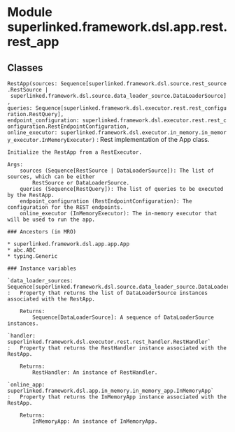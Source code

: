 Module superlinked.framework.dsl.app.rest.rest_app
==================================================

Classes
-------

`RestApp(sources: Sequence[superlinked.framework.dsl.source.rest_source.RestSource | superlinked.framework.dsl.source.data_loader_source.DataLoaderSource], queries: Sequence[superlinked.framework.dsl.executor.rest.rest_configuration.RestQuery], endpoint_configuration: superlinked.framework.dsl.executor.rest.rest_configuration.RestEndpointConfiguration, online_executor: superlinked.framework.dsl.executor.in_memory.in_memory_executor.InMemoryExecutor)`
:   Rest implementation of the App class.
    
    Initialize the RestApp from a RestExecutor.
    
    Args:
        sources (Sequence[RestSource | DataLoaderSource]): The list of sources, which can be either
            RestSource or DataLoaderSource.
        queries (Sequence[RestQuery]): The list of queries to be executed by the RestApp.
        endpoint_configuration (RestEndpointConfiguration): The configuration for the REST endpoints.
        online_executor (InMemoryExecutor): The in-memory executor that will be used to run the app.

    ### Ancestors (in MRO)

    * superlinked.framework.dsl.app.app.App
    * abc.ABC
    * typing.Generic

    ### Instance variables

    `data_loader_sources: Sequence[superlinked.framework.dsl.source.data_loader_source.DataLoaderSource]`
    :   Property that returns the list of DataLoaderSource instances associated with the RestApp.
        
        Returns:
            Sequence[DataLoaderSource]: A sequence of DataLoaderSource instances.

    `handler: superlinked.framework.dsl.executor.rest.rest_handler.RestHandler`
    :   Property that returns the RestHandler instance associated with the RestApp.
        
        Returns:
            RestHandler: An instance of RestHandler.

    `online_app: superlinked.framework.dsl.app.in_memory.in_memory_app.InMemoryApp`
    :   Property that returns the InMemoryApp instance associated with the RestApp.
        
        Returns:
            InMemoryApp: An instance of InMemoryApp.
